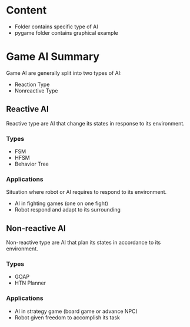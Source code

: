 # Content
* Folder contains specific type of AI
* pygame folder contains graphical example

# Game AI Summary
Game AI are generally split into two types of AI:
* Reaction Type
* Nonreactive Type

## Reactive AI
Reactive type are AI that change its states in response to its environment.

### Types
* FSM
* HFSM
* Behavior Tree

### Applications
Situation where robot or AI requires to respond to its environment.
* AI in fighting games (one on one fight)
* Robot respond and adapt to its surrounding

## Non-reactive AI
Non-reactive type are AI that plan its states in accordance to its environment.

### Types
* GOAP
* HTN Planner

### Applications
* AI in strategy game (board game or advance NPC)
* Robot given freedom to accomplish its task

